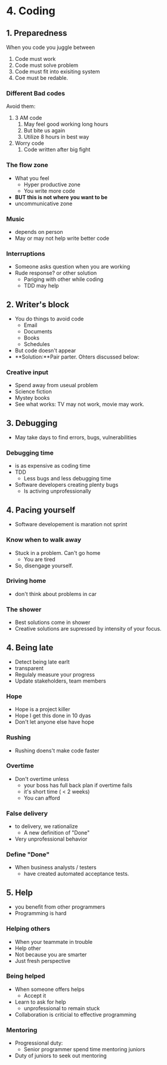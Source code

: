 # 4. Coding

## 1. Preparedness

When you code you juggle between

1. Code must work
2. Code must solve problem
3. Code must fit into exisiting system
4. Coe must be redable.

### Different Bad codes

Avoid them:

1. 3 AM code
   1. May feel good working long hours
   2. But bite us again
   3. Utilize 8 hours in best way
2. Worry code
   1. Code written after big fight

### The flow zone

- What you feel
  - Hyper productive zone
  - You write more code
- **BUT this is not where you want to be**
- uncommunicative zone



### Music

- depends on person
- May or may not help write better code

### Interruptions

- Someone asks question when you are working
- Rude response? or other solution
  - Pariging with other while coding
  - TDD may help



## 2. Writer's block

- You do things to avoid code
  - Email
  - Documents
  - Books
  - Schedules
- But code doesn't appear
- **Solution:**Pair parter. Ohters discussed below:



### Creative input

- Spend away from useual problem
- Science fiction
- Mystey books
- See what works: TV may not work, movie may work.



## 3. Debugging

- May take days to find errors, bugs, vulnerabilities

### Debugging time

- is as expensive as coding time
- TDD
  - Less bugs and less debugging time
- Software developers creating plenty bugs
  - Is activing unprofessionally

## 4. Pacing yourself

- Software developement is maration not sprint

### Know when to walk away

- Stuck in a problem. Can't go home
  - You are tired
- So, disengage yourself.

### Driving home

- don't think about problems in car

### The shower

- Best solutions come in shower
- Creative solutions are supressed by intensity of your focus.



## 4. Being late

- Detect being late earlt
- transparent
- Regulaly measure your progress
- Update stakeholders, team members



### Hope

- Hope is a project killer
- Hope I get this done in 10 dyas
- Don't let anyone else have hope

### Rushing

- Rushing doens't make code faster

### Overtime

- Don't overtime unless
  - your boss has full back plan if overtime fails
  - it's short time ( < 2 weeks)
  - You can afford

### False delivery

- to delivery, we rationalize
  - A new definition of "Done"
- Very unprofessional behavior

### Define "Done"

- When business analysts / testers
  - have created automated acceptance tests.

## 5. Help

- you benefit from other programmers
- Programming is hard

### Helping others

- When your teammate in trouble
- Help other
- Not because you are smarter
- Just fresh perspective

### Being helped

- When someone offers helps
  - Accept it
- Learn to ask for help
  - unprofessional to remain stuck
- Collaboration is criticial to effective programming

### Mentoring

- Progressional duty:
  - Senior programmer spend time mentoring juniors
- Duty of juniors to seek out mentoring
